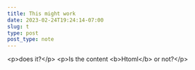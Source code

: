 ```yaml
---
title: This might work
date: 2023-02-24T19:24:14-07:00
slug: t
type: post
post_type: note
---
```

&lt;p>does it?&lt;/p>
&lt;p>Is the content &lt;b>Htoml&lt;/b> or not?&lt;/p>